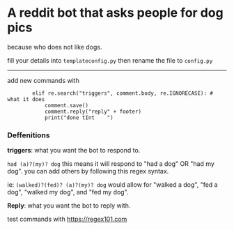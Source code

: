 # A reddit bot that asks people for dog pics
because who does not like dogs.

fill your details into `templateconfig.py` then rename the file to `config.py`

---

add new commands with

```
        elif re.search("triggers", comment.body, re.IGNORECASE): # what it does
            comment.save()
            comment.reply("reply" + footer)
            print("done tInt    ")
```

### Deffenitions

**triggers**: what you want the bot to respond to.

`had (a)?(my)? dog` this means it will respond to "had a dog" OR "had my dog". you can add others by following this regex syntax.

ie: `(walked)?(fed)? (a)?(my)? dog` would allow for "walked a dog", "fed a dog", "walked my dog", and "fed my dog".

**Reply**: what you want the bot to reply with.

test commands with https://regex101.com